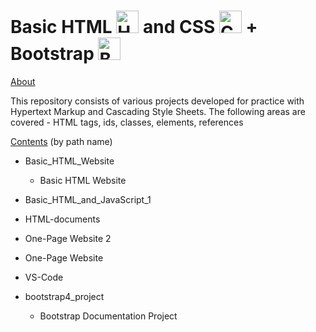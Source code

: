 # Basic HTML <a href="https://developer.mozilla.org/en-US/docs/Glossary/HTML5" target="_blank" rel="noreferrer"><img src="https://raw.githubusercontent.com/danielcranney/readme-generator/main/public/icons/skills/html5-colored.svg" width="36" height="36" alt="HTML5" /></a> and CSS <a href="https://www.w3.org/TR/CSS/#css" target="_blank" rel="noreferrer"><img src="https://raw.githubusercontent.com/danielcranney/readme-generator/main/public/icons/skills/css3-colored.svg" width="36" height="36" alt="CSS3" /></a> + Bootstrap <a href="https://getbootstrap.com/" target="_blank" rel="noreferrer"><img src="https://raw.githubusercontent.com/danielcranney/readme-generator/main/public/icons/skills/bootstrap-colored.svg" width="36" height="36" alt="Bootstrap" /></a>

</p>

<ins>About</ins>

This repository consists of various projects developed for practice with Hypertext Markup and Cascading Style Sheets. The following areas are covered - HTML tags, ids, classes, elements, references 



<ins>Contents</ins> (by path name)

- Basic_HTML_Website
  - Basic HTML Website

- Basic_HTML_and_JavaScript_1

- HTML-documents

- One-Page Website 2

- One-Page Website

- VS-Code

- bootstrap4_project
  - Bootstrap Documentation Project


